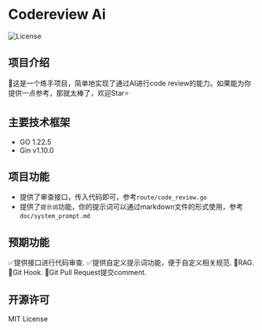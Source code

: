 # Codereview Ai
![License](https://img.shields.io/badge/license-MIT-yellow)
## 项目介绍
:tada:这是一个练手项目，简单地实现了通过AI进行code review的能力。如果能为你提供一点参考，那就太棒了，欢迎Star:star:
## 主要技术框架
- GO 1.22.5
- Gin v1.10.0
## 项目功能
- 提供了审查接口，传入代码即可，参考```route/code_review.go```
- 提供了```提示词```功能，你的提示词可以通过markdown文件的形式使用，参考```doc/system_prompt.md```
## 预期功能
:white_check_mark:提供接口进行代码审查.
:white_check_mark:提供自定义提示词功能，便于自定义相关规范.
:black_square_button:RAG.
:black_square_button:Git Hook.
:black_square_button:Git Pull Request提交comment.
## 开源许可
MIT License